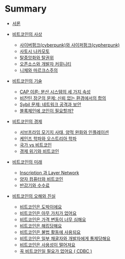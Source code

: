 # Summary

- [서론](0_introduction.md)

- [비트코인의 사상](1_0_ideology.md)
    - [사이버펑크(cyberpunk)와 사이퍼펑크(cypherpunk)](1_1_cyperfunc.md)
    - [사토시 나카모토](1_2_satoshi.md)
    - [탈중앙화와 탈권위]()
    - [오픈소스와 개발자 커뮤니티]()
    - [니체와 마르크스주의]()

- [비트코인의 기술]()
    - [CAP 이론: 분산 시스템의 세 가지 속성]()
    - [비잔틴 장군의 문제: 신뢰 없는 환경에서의 합의]()
    - [Sybil 문제: 네트워크 공격과 보안]()
    - [블록체인에 코인이 필요할까?]()

- [비트코인의 경제]()
    - [서브프라임 모기지 사태, 양적 완화와 인플레이션]()
    - [케인즈 학파와 오스트리아 학파]()
    - [국가 vs 비트코인]()
    - [경제 위기와 비트코인]()

- [비트코인의 미래]()
    - [Inscription 과 Layer Network]()
    - [양자 컴퓨터와 비트코인]()
    - [반감기와 수수료]()

- [비트코인의 오해와 진실](5_0_qna.md)
    - [비트코인은 도박이에요]()
    - [비트코인은 아무 가치가 없어요]()
    - [비트코인은 가격 변동이 너무 심해요]()
    - [비트코인은 해킹당해요]()
    - [비트코인은 불법 활동에 사용되요]()
    - [비트코인은 일부 채굴자와 개발자에게 통제당해요]()
    - [비트코인은 사용성이 떨어져요]()
    - [꼭 비트코인일 필요가 없어요 ( CDBC )]()

